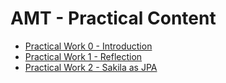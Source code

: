 # AMT - Practical Content

- [Practical Work 0 - Introduction](pw0)
- [Practical Work 1 - Reflection](pw1)
- [Practical Work 2 - Sakila as JPA](pw2)

